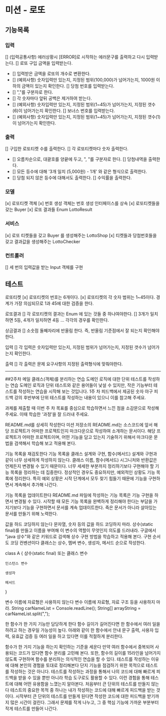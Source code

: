# 미션 - 로또

## 기능목록

### 입력
[] (입력공통사항) 에러상황시 [ERROR]로 시작하는 에러문구를 출력하고 다시 입력받는다.
[] 로또 구입 금액을 입력받는다.
 - [] 입력받은 금액을 로또의 개수로 변환한다.
 - [] (예외사항) 숫자입력만 있는지, 지정된 범위(100,000)가 넘어가는지, 1000원 이하의 금액이 있는지 확인한다. 
[] 당첨 번호를 입력받는다.
 - [] ","를 구분자로 한다.
 - [] 각 숫자마다 앞뒤 공백은 제거하여 받는다.
 - [] (예외사항) 숫자입력만 있는지, 지정된 범위(1~45)가 넘어가는지, 지정된 갯수(6)이 넘어가는지 확인한다.
[] 보너스 번호를 입력받는다.
 - [] (예외사항) 숫자입력만 있는지, 지정된 범위(1~45)가 넘어가는지, 지정된 갯수(1)이 넘어가는지 확인한다.

### 출력
[] 구입한 로또티켓 수를 출력한다.
[] 각 로또티켓마다 숫자 출력한다.
 - [] 오름차순으로, 대괄호를 양끝에 두고, ", "를 구분자로 한다.
[] 당첨내역을 출력한다.
 - [] 모든 등수에 대해 '3개 일치 (5,000원) - 1개' 와 같은 형식으로 출력한다.
 - [] 당첨 되지 않은 등수에 대해서도 출력한다.
[] 수익률을 출력한다.

### 모델
[x] 로또티켓 객체
[x] 번호 생성 객체는 번호 생성 인터페이스를 상속
[x] 로또티켓들을 갖는 Buyer
[x] 로또 결과들 Enum LottoResult

### 서비스
[x] 로또 티켓들을 갖고 Buyer 를 생성해주는 LottoShop
[x] 티켓들과 당첨번호들을 갖고 결과값을 생성해주는 LottoChecker

### 컨트롤러
[] 세 번의 입력값을 받는 Input 객체를 구현

## 테스트
로또티켓
[x] 로또티켓의 번호는 6개이다.
[x] 로또티켓의 각 숫자 범위는 1~45이다. 경계가 가장 의심되므로 1과 45에 대한 검증을 한다.

로또결과
[] 각 로또티켓의 결과는 Enum 에 있는 것들 중 하나여야한다.
[] 3개가 일치하면 5등, 4개가 일치하면 4등 ... 각각의 경우를 확인한다.

상금결과
[] 소숫점 둘째자리에 반올림 한다. 즉, 반올림 기준점에서 잘 되는지 확인해야한다.

입력
[] 각 입력은 숫자입력만 있는지, 지정된 범위가 넘어가는지, 지정된 갯수가 넘어가는지 확인한다.

출력
[] 각 출력은 문제 요구사항의 지정된 출력형식에 맞춰야한다.

-----------------------------------------------

##2주차 메일
클래스(객체)를 분리하는 연습
도메인 로직에 대한 단위 테스트를 작성하는 연습
도메인 로직과 단위 테스트와 같은 용어들이 낯설 수 있지만, 작은 기능부터 테스트를 작성하는 연습을 시작해 보는 것입니다. 
1주 차 피드백에서 제공된 숫자 야구 피드백 강의 후반부에 단위 테스트를 작성하는 내용이 있으니 이를 참고해 주세요.

과제를 제출할 때 이번 주 차 목표를 중심으로 학습하면서 느낀 점을 소감문으로 작성해 주세요.
이때 학습한 '과정’을 잘 드러내 주세요.

README.md를 상세히 작성한다
미션 저장소의 README.md는 소스코드에 앞서 해당 프로젝트가 어떠한 프로젝트인지 마크다운으로 작성하여 소개하는 문서이다. 
해당 프로젝트가 어떠한 프로젝트이며, 어떤 기능을 담고 있는지 기술하기 위해서 마크다운 문법을 검색해서 학습해 보고 적용해 본다.

기능 목록을 재검토한다
기능 목록을 클래스 설계와 구현, 함수(메서드) 설계와 구현과 같이 너무 상세하게 작성하지 않는다.
클래스 이름, 함수(메서드) 시그니처와 반환값은 언제든지 변경될 수 있기 때문이다. 
너무 세세한 부분까지 정리하기보다 구현해야 할 기능 목록을 정리하는 데 집중한다. 
정상적인 경우도 중요하지만, 예외적인 상황도 기능 목록에 정리한다.
특히 예외 상황은 시작 단계에서 모두 찾기 힘들기 때문에 기능을 구현하면서 계속해서 추가해 나간다.

기능 목록을 업데이트한다
README.md 파일에 작성하는 기능 목록은 기능 구현을 하면서 변경될 수 있다.
시작할 때 모든 기능 목록을 완벽하게 정리해야 한다는 부담을 가지기보다 기능을 구현하면서 문서를 계속 업데이트한다.
죽은 문서가 아니라 살아있는 문서를 만들기 위해 노력한다.

값을 하드 코딩하지 않는다
문자열, 숫자 등의 값을 하드 코딩하지 마라. 상수(static final)를 만들고 이름을 부여해 이 변수의 역할이 무엇인지 의도를 드러내라.
구글에서 "java 상수"와 같은 키워드로 검색해 상수 구현 방법을 학습하고 적용해 본다.
구현 순서도 코딩 컨벤션이다
클래스는 상수, 멤버 변수, 생성자, 메서드 순으로 작성한다.

class A {
상수(static final) 또는 클래스 변수

    인스턴스 변수

    생성자

    메서드
}

변수 이름에 자료형은 사용하지 않는다
변수 이름에 자료형, 자료 구조 등을 사용하지 마라.
String carNameList = Console.readLine();
String[] arrayString = carNameList.split(",");

한 함수가 한 가지 기능만 담당하게 한다
함수 길이가 길어진다면 한 함수에서 여러 일을 하려고 하는 경우일 가능성이 높다.
아래와 같이 한 함수에서 안내 문구 출력, 사용자 입력, 유효값 검증 등 여러 일을 하고 있다면 이를 적절하게 분리한다.

함수가 한 가지 기능을 하는지 확인하는 기준을 세운다
만약 여러 함수에서 중복되어 사용되는 코드가 있다면 함수 분리를 고민해 본다.
또한, 함수의 길이를 15라인을 넘어가지 않도록 구현하며 함수를 분리하는 의식적인 연습을 할 수 있다.
테스트를 작성하는 이유에 대해 본인의 경험을 토대로 정리해본다
단지 기능을 점검하기 위한 목적으로 테스트를 작성하는 것은 아니다.
테스트를 작성하는 과정을 통해서 나의 코드에 대해 빠르게 피드백을 받을 수 있을 뿐만 아니라
학습 도구로도 활용할 수 있다. 이런 경험을 통해 테스트에 대해 어떤 유용함을 느꼈는지 알아본다.
처음부터 큰 단위의 테스트를 만들지 않는다
테스트의 중요한 목적 중 하나는 내가 작성하는 코드에 대해 빠르게 피드백을 받는 것이다.
시작부터 큰 단위의 테스트를 만들게 된다면 작성한 코드에 대한 피드백을 받기까지 많은 시간이 걸린다.
그래서 문제를 작게 나누고, 그 중 핵심 기능에 가까운 부분부터 작게 테스트를 만들어 나간다.


